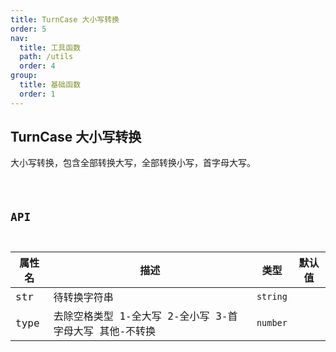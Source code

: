 ```yaml
---
title: TurnCase 大小写转换
order: 5
nav:
  title: 工具函数
  path: /utils
  order: 4
group:
  title: 基础函数
  order: 1
---
```


## TurnCase 大小写转换

大小写转换，包含全部转换大写，全部转换小写，首字母大写。

<code src='./demos/index.tsx' />

## API

| 属性名 | 描述                                                    | 类型     | 默认值 |
| ------ | ------------------------------------------------------- | -------- | ------ |
| str    | 待转换字符串                                            | `string` |        |
| type   | 去除空格类型 1-全大写 2-全小写 3-首字母大写 其他-不转换 | `number` |        |
